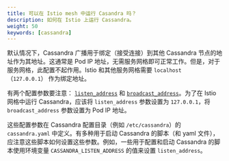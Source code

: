 ```yaml
---
title: 可以在 Istio mesh 中运行 Casandra 吗？
description: 如何在 Istio 上运行 Cassandra。
weight: 50
keywords: [cassandra]
---
```


默认情况下，Cassandra 广播用于绑定（接受连接）到其他 Cassandra 节点的地址作为其地址。这通常是 Pod IP 地址，无需服务网格即可正常工作。但是，对于服务网格，此配置不起作用。Istio 和其他服务网格需要 `localhost` （`127.0.0.1`） 作为绑定地址。

有两个配置参数要注意：
[`listen_address`](http://cassandra.apache.org/doc/latest/configuration/cassandra_config_file.html?highlight=listen_address#listen-address) 和 [`broadcast_address`](http://cassandra.apache.org/doc/latest/configuration/cassandra_config_file.html?highlight=listen_address#broadcast-address)。为了在 Istio 网格中运行 Cassandra，应该将 `listen_address` 参数设置为 `127.0.0.1`，将 `broadcast_address` 参数设置为 Pod IP 地址。

这些配置参数在 Cassandra 配置目录（例如 `/etc/cassandra`）的 `cassandra.yaml` 中定义。有多种用于启动 Cassandra 的脚本（和 yaml 文件），应注意这些脚本如何设置这些参数。例如，一些用于配置和启动 Cassandra 的脚本使用环境变量 `CASSANDRA_LISTEN_ADDRESS` 的值来设置 `listen_address`。
